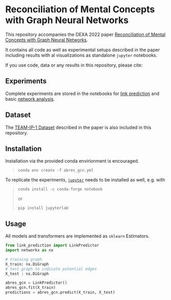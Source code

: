 # Reconciliation of Mental Concepts with Graph Neural Networks

This repository accompanies the DEXA 2022 paper [Reconciliation of Mental Concepts with Graph Neural Networks]().

It contains all code as well as experimental setups described in the paper including results with al visualizations as standalone `jupyter` notebooks.


If you use code, data or any results in this repository, please cite:
>

## Experiments

Complete experiments are stored in the notebooks for [link prediction](link_prediction.py) and basic [network analysis](network_analysis.ipynb).

## Dataset

The [TEAM-IP-1 Dataset](team_ip_1.gml)  described in the paper is also included in this repository.

## Installation


Installation via the provided conda envirionment is encouraged.

> `conda env create -f abres_gcn.yml`


To replicate the experiments, [`jupyter`](https://jupyter.org/install) needs to be installed as well, e.g. with


> `conda install -c conda-forge notebook`
> 
> or 
> 
> `pip install jupyterlab`


## Usage


All models and transformers are implemented as `sklearn` Estimators.


```python
from link_prediction import LinkPredictor
import networkx as nx

# training graph
X_train: nx.DiGraph
# test graph to indicate potential edges
X_test : nx.DiGraph

abres_gcn = LinkPredictor()
abres_gcn.fit(X_train)
predictions = abres_gcn.predict(X_train, X_test)
```
